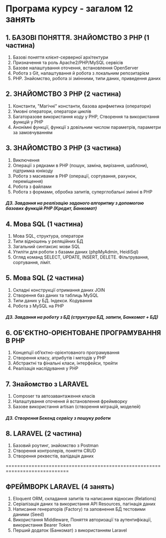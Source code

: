 ﻿# Програма курсу - загалом 12 занять

## 1. БАЗОВІ ПОНЯТТЯ. ЗНАЙОМСТВО З РНР (1 частина)

1. Базові поняття клієнт-серверної архітектури
2. Призначення та роль Apache2/PHP/MySQL сервісів
3. Базове налаштування оточення, встановлення OpenServer
4. Робота з Git, налаштування й робота з локальним репозитарієм
5. РНР. Знайомство, робота зі змінними, типи даних, приведення даних

## 2. ЗНАЙОМСТВО З РНР (2 частина)
1. Константи, "Магічні" константи, базова арифметика (оператори)
2. Умовні оператори, оператори циклів
3. Багаторазове використання коду у РНР, Створення та використання функцій у РНР
4. Анонімні функції, функції з довільним числом параметрів, параметри за замовчуванням

## 3. ЗНАЙОМСТВО З РНР (3 частина)
1. Виключення
2. Операції з рядками в РНР (пошук, заміна, вирізання, шаблони), підтримка юнікоду
3. Робота з масивами в РНР (операції, сортування, рахунок, переміщення)
4. Робота з файлами
5. Робота з формами, обробка запитів, суперглобальні змінні в РНР
##### ДЗ. Завдання на реалізацію заданого алгоритму з допомогою базових функцій РНР (Кредит, Банкомат)

## 4. Мова SQL (1 частина)
1. Мова SQL, структура, оператори
2. Типи відношень у реляційних БД
3. Загальний синтаксис мови SQL
4. Утиліти для роботи з базами даних (phpMyAdmin, HeidiSql)
5. Огляд команд SELECT, UPDATE, INSERT, DELETE. Фільтрування, сортування, ліміт.

## 5. Мова SQL (2 частина)
1. Складні конструкції отримання даних JOIN
2. Створення баз даних та таблиць MySQL
4. Типи даних у БД. Індекси. Кодування
5. Робота з MySQL на РНР
##### ДЗ. Завдання на роботу з БД (структура БД, запити, Банкомат + БД)

## 6. ОБ'ЄКТНО-ОРІЄНТОВАНЕ ПРОГРАМУВАННЯ В РНР
1. Концепції об’єктно-орієнтованого програмування
2. Створення класу, атрибутів і методів у РНР
3. Абстрактні та фінальні класи, інтерфейси, трейти
4. Реалізація наслідування у РНР

## 7. Знайомство з LARAVEL
1. Composer та автозавантаження класів
2. Налаштування оточення й встановлення фреймворку
3. Базове використання artisan (створення міграцій, моделей)
##### ДЗ. Створення Бекенд сервісу з пошуку роботи

## 8. LARAVEL (2 частина)
1. Базовий роутинг, знайомство з Postman
2. Створення контролерів, поняття CRUD
3. Створення реквестів, валідація даних

============================================================================

## ФРЕЙМВОРК LARAVEL (4 занять)
1. Eloquent ORM, складання запитів та написання відносин (Relations)
2. Серіалізація даних та використання API Resources, пагінація даних
3. Написання генераторів (Factory) та заповнення БД тестовими даними (Seed)
3. Використання Middleware, Поняття авторизації та аутентифікації, використання Bearer Token
4. Перший додаток (Банкомат) з використанням Laravel
